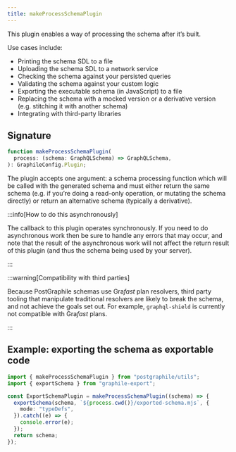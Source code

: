 ```yaml
---
title: makeProcessSchemaPlugin
---
```


This plugin enables a way of processing the schema after it’s built.

Use cases include:

- Printing the schema SDL to a file
- Uploading the schema SDL to a network service
- Checking the schema against your persisted queries
- Validating the schema against your custom logic
- Exporting the executable schema (in JavaScript) to a file
- Replacing the schema with a mocked version or a derivative version (e.g.
  stitching it with another schema)
- Integrating with third-party libraries

## Signature

```ts
function makeProcessSchemaPlugin(
  process: (schema: GraphQLSchema) => GraphQLSchema,
): GraphileConfig.Plugin;
```

The plugin accepts one argument: a schema processing function which will be
called with the generated schema and must either return the same schema (e.g. if
you’re doing a read-only operation, or mutating the schema directly) or return
an alternative schema (typically a derivative).

:::info[How to do this asynchronously]

The callback to this plugin operates synchronously. If you need to do
asynchronous work then be sure to handle any errors that may occur, and note
that the result of the asynchronous work will not affect the return result of
this plugin (and thus the schema being used by your server).

:::

:::warning[Compatibility with third parties]

Because PostGraphile schemas use Gra*fast* plan resolvers, third party tooling
that manipulate traditional resolvers are likely to break the schema, and not
achieve the goals set out. For example, `graphql-shield` is currently not
compatible with Gra*fast* plans.

:::

## Example: exporting the schema as exportable code

```ts
import { makeProcessSchemaPlugin } from "postgraphile/utils";
import { exportSchema } from "graphile-export";

const ExportSchemaPlugin = makeProcessSchemaPlugin((schema) => {
  exportSchema(schema, `${process.cwd()}/exported-schema.mjs`, {
    mode: "typeDefs",
  }).catch((e) => {
    console.error(e);
  });
  return schema;
});
```
